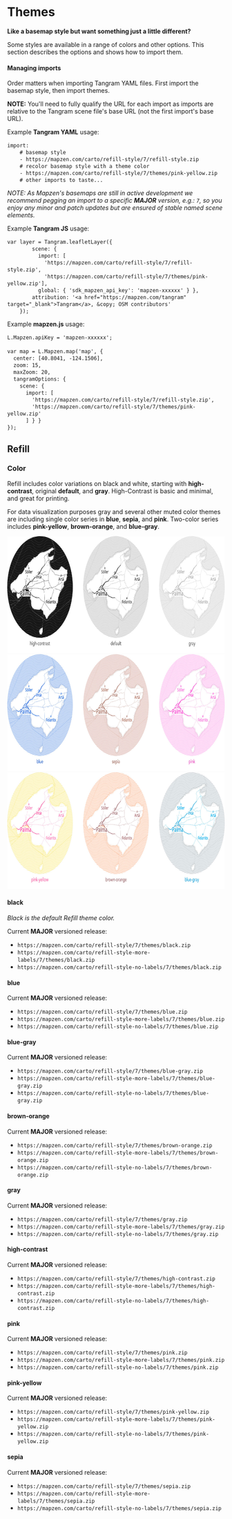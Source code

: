# Themes

**Like a basemap style but want something just a little different?**

Some styles are available in a range of colors and other options. This section describes the options and shows how to import them.

#### Managing imports

Order matters when importing Tangram YAML files. First import the basemap style, then import themes.

**NOTE:** You'll need to fully qualify the URL for each import as imports are relative to the Tangram scene file's base URL (not the first import's base URL).

Example **Tangram YAML** usage:

```
import:
    # basemap style
    - https://mapzen.com/carto/refill-style/7/refill-style.zip
    # recolor basemap style with a theme color
    - https://mapzen.com/carto/refill-style/7/themes/pink-yellow.zip
    # other imports to taste...
```

_NOTE: As Mapzen's basemaps are still in active development we recommend pegging an import to a specific **MAJOR** version, e.g.: `7`, so you enjoy any minor and patch updates but are ensured of stable named scene elements._

Example **Tangram JS** usage:

```
var layer = Tangram.leafletLayer({
        scene: {
          import: [
            'https://mapzen.com/carto/refill-style/7/refill-style.zip',
            'https://mapzen.com/carto/refill-style/7/themes/pink-yellow.zip'],
          global: { 'sdk_mapzen_api_key': 'mapzen-xxxxxx' } },
        attribution: '<a href="https://mapzen.com/tangram" target="_blank">Tangram</a>, &copy; OSM contributors'
    });
```

Example **mapzen.js** usage:

```
L.Mapzen.apiKey = 'mapzen-xxxxxx';

var map = L.Mapzen.map('map', {
  center: [40.8041, -124.1506],
  zoom: 15,
  maxZoom: 20,
  tangramOptions: {
    scene: {
      import: [
        'https://mapzen.com/carto/refill-style/7/refill-style.zip',
        'https://mapzen.com/carto/refill-style/7/themes/pink-yellow.zip'
      ] } }
});
```

## Refill

### Color

Refill includes color variations on black and white, starting with **high-contrast**, original **default**, and **gray**. High-Contrast is basic and minimal, and great for printing.

For data visualization purposes gray and several other muted color themes are including single color series in **blue**, **sepia**, and **pink**. Two-color series includes **pink-yellow**, **brown-orange**, and **blue-gray**.

<img src="img/refill/refill-theme-mallorca_bw.jpg" width=780 height=270>

<img src="img/refill/refill-theme-mallorca_color.jpg" width=780 height=270>

<img src="img/refill/refill-theme-mallorca_2color.jpg" width=780 height=270>

#### black

_Black is the default Refill theme color._

Current **MAJOR** versioned release:

* `https://mapzen.com/carto/refill-style/7/themes/black.zip`
* `https://mapzen.com/carto/refill-style-more-labels/7/themes/black.zip`
* `https://mapzen.com/carto/refill-style-no-labels/7/themes/black.zip`

#### blue

Current **MAJOR** versioned release:

* `https://mapzen.com/carto/refill-style/7/themes/blue.zip`
* `https://mapzen.com/carto/refill-style-more-labels/7/themes/blue.zip`
* `https://mapzen.com/carto/refill-style-no-labels/7/themes/blue.zip`

#### blue-gray

Current **MAJOR** versioned release:

* `https://mapzen.com/carto/refill-style/7/themes/blue-gray.zip`
* `https://mapzen.com/carto/refill-style-more-labels/7/themes/blue-gray.zip`
* `https://mapzen.com/carto/refill-style-no-labels/7/themes/blue-gray.zip`


#### brown-orange

Current **MAJOR** versioned release:

* `https://mapzen.com/carto/refill-style/7/themes/brown-orange.zip`
* `https://mapzen.com/carto/refill-style-more-labels/7/themes/brown-orange.zip`
* `https://mapzen.com/carto/refill-style-no-labels/7/themes/brown-orange.zip`


#### gray

Current **MAJOR** versioned release:

* `https://mapzen.com/carto/refill-style/7/themes/gray.zip`
* `https://mapzen.com/carto/refill-style-more-labels/7/themes/gray.zip`
* `https://mapzen.com/carto/refill-style-no-labels/7/themes/gray.zip`


#### high-contrast

Current **MAJOR** versioned release:

* `https://mapzen.com/carto/refill-style/7/themes/high-contrast.zip`
* `https://mapzen.com/carto/refill-style-more-labels/7/themes/high-contrast.zip`
* `https://mapzen.com/carto/refill-style-no-labels/7/themes/high-contrast.zip`


#### pink

Current **MAJOR** versioned release:

* `https://mapzen.com/carto/refill-style/7/themes/pink.zip`
* `https://mapzen.com/carto/refill-style-more-labels/7/themes/pink.zip`
* `https://mapzen.com/carto/refill-style-no-labels/7/themes/pink.zip`


#### pink-yellow

Current **MAJOR** versioned release:

* `https://mapzen.com/carto/refill-style/7/themes/pink-yellow.zip`
* `https://mapzen.com/carto/refill-style-more-labels/7/themes/pink-yellow.zip`
* `https://mapzen.com/carto/refill-style-no-labels/7/themes/pink-yellow.zip`


#### sepia

Current **MAJOR** versioned release:

* `https://mapzen.com/carto/refill-style/7/themes/sepia.zip`
* `https://mapzen.com/carto/refill-style-more-labels/7/themes/sepia.zip`
* `https://mapzen.com/carto/refill-style-no-labels/7/themes/sepia.zip`
